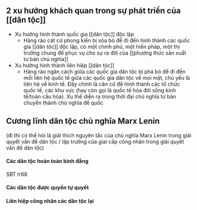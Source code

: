 ## 2 xu hướng khách quan trong sự phát triển của [[dân tộc]]
- Xu hướng hình thành quốc gia [[dân tộc]] độc lập
	- Hàng rào cát cứ phong kiến bị xóa bỏ để đi đến hình thành các quốc gia [[dân tộc]] độc lập, có một chính phủ, một hiến pháp, một thị trường chung để phục vụ cho sự ra đời của [[phương thức sản xuất tư bản chủ nghĩa]]
- Xu hướng hình thành liên hiệp [[dân tộc]]
	- Hàng rào ngăn cách giữa các quốc gia dân tộc bị phá bỏ để đi đến mối liên hệ quốc tế giữa các quốc gia dân tộc về mọi mặt, chủ yếu là liên hệ về kinh tế. Đây chính là căn cứ để hình thành các tổ chức quốc tế, các khu vực (hay còn gọi là quốc tế hóa đời sống kinh tế/toàn cầu hóa). Xu thế diễn ra trong thời đại chủ nghĩa tư bản chuyển thành chủ nghĩa đế quốc

## Cương lĩnh dân tộc chủ nghĩa Marx Lenin
(đi thi có thể hỏi là giải thích nguyên tắc của chủ nghĩa Marx Lenin trong giải quyết vấn đề dân tộc / lập trường của giai cấp công nhân trong giải quyết vấn đề dân tộc)

#### Các dân tộc hoàn toàn bình đẳng
SBT tr68
#### Các dân tộc được quyền tự quyết
#### Liên hiệp công nhân các dân tộc lại